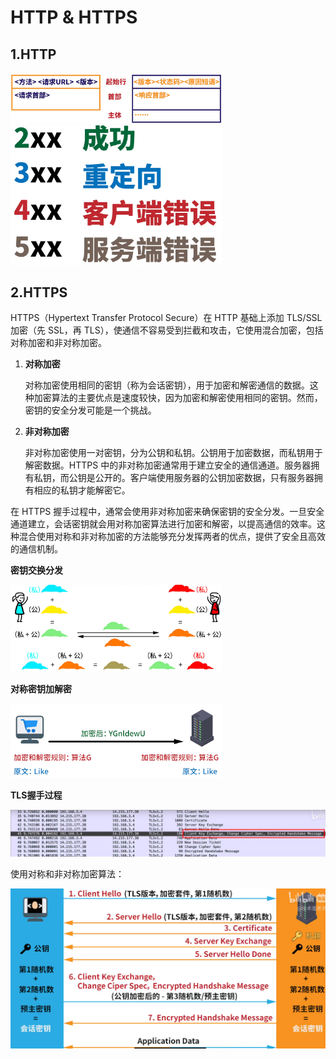 # HTTP & HTTPS

## 1.HTTP

<img src="img/HTTP & HTTPS/202309261453368.png" alt="image-20220106232550783" style="zoom:33%;" />

<img src="img/HTTP & HTTPS/202309261453369.png" alt="image-20220106232648764" style="zoom: 33%;" />



## 2.HTTPS

HTTPS（Hypertext Transfer Protocol Secure）在 HTTP 基础上添加 TLS/SSL 加密（先 SSL，再 TLS），使通信不容易受到拦截和攻击，它使用混合加密，包括对称加密和非对称加密。

1. **对称加密**

   对称加密使用相同的密钥（称为会话密钥），用于加密和解密通信的数据。这种加密算法的主要优点是速度较快，因为加密和解密使用相同的密钥。然而，密钥的安全分发可能是一个挑战。

2. **非对称加密**

   非对称加密使用一对密钥，分为公钥和私钥。公钥用于加密数据，而私钥用于解密数据。HTTPS 中的非对称加密通常用于建立安全的通信通道。服务器拥有私钥，而公钥是公开的。客户端使用服务器的公钥加密数据，只有服务器拥有相应的私钥才能解密它。

在 HTTPS 握手过程中，通常会使用非对称加密来确保密钥的安全分发。一旦安全通道建立，会话密钥就会用对称加密算法进行加密和解密，以提高通信的效率。这种混合使用对称和非对称加密的方法能够充分发挥两者的优点，提供了安全且高效的通信机制。

**密钥交换分发**

<img src="img/HTTP & HTTPS/202309261453372.png" alt="image-20220106231017368" style="zoom: 33%;" />

**对称密钥加解密**

<img src="img/HTTP & HTTPS/202309261453370.png" alt="image-20220106230657614" style="zoom: 33%;" />

**TLS握手过程**

<img src="img/HTTP & HTTPS/202309261453373.png" style="zoom:50%;" />

使用对称和非对称加密算法：

<img src="img/HTTP & HTTPS/202309261453374.png" alt="image-20220106231934547" style="zoom: 50%;" />

